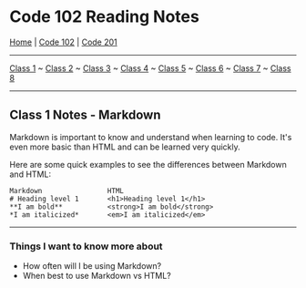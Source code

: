 # Code 102 Reading Notes

[Home](README.md) | [Code 102](102/home102) | [Code 201](201/home201)

---

[Class 1](102/class1) ~
[Class 2](102/class2) ~
[Class 3](102/class3) ~
[Class 4](102/class4) ~
[Class 5](102/class5) ~
[Class 6](102/class6) ~
[Class 7](102/class7) ~
[Class 8](102/class8) 

---
## Class 1 Notes - Markdown

Markdown is important to know and understand when learning to code.
It's even more basic than HTML and can be learned very quickly.

Here are some quick examples to see the differences between Markdown and HTML:

    Markdown                HTML
    # Heading level 1       <h1>Heading level 1</h1>
    **I am bold**           <strong>I am bold</strong>
    *I am italicized*       <em>I am italicized</em>

---

### Things I want to know more about

- How often will I be using Markdown?
- When best to use Markdown vs HTML?
